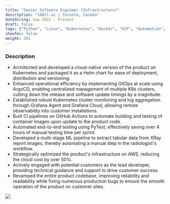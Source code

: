 ```yaml
---
title: "Senior Software Engineer (Infrastructure)"
description: "16Bit.ai | Toronto, Canada"
dateString: Sep 2022 - Present
draft: false
tags: ["Python", "Linux", "Kubernetes", "Docker", "GCP", "Automation", "FastAPI", "Helm", "ArgoCD", "ML", "AWS", "CI/CD", "Grafana"]
showToc: false
weight: 301
--- 
```


### Description

- Architected and developed a cloud-native version of the product on Kubernetes and packaged it as a Helm chart for ease of deployment, distribution and versioning. 
- Enhanced operational efficiency by implementing GitOps at scale using ArgoCD, enabling centralized management of multiple K8s clusters, cutting down the release and software update timings by a magnitude.
- Established robust Kubernetes cluster monitoring and log aggregation through Grafana Agent and Grafana Cloud, allowing remote observability into customer installations.
- Built CI pipelines on GitHub Actions to automate building and testing of container images upon update to the product code.
- Automated end-to-end testing using PyTest, effectively saving over 4 hours of manual testing time per sprint.
- Developed a multi-stage ML pipeline to extract tabular data from XRay report images, thereby automating a manual step in the radiologist's workflow.
- Strategically optimized the product's infrastructure on AWS, reducing the cloud cost by over 50%.
- Actively engaged with potential customers as the lead developer, providing technical guidance and support to drive customer success.
- Revamped the entire product codebase, improving reliability and readability while fixing numerous production bugs to ensure the smooth operation of the product on customer sites.

![](/experience/16bit/img1.jpeg#center)